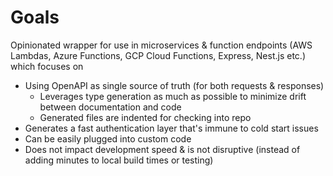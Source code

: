 # Goals
Opinionated wrapper for use in microservices & function endpoints (AWS Lambdas, Azure Functions, GCP Cloud Functions, Express, Nest.js etc.) which focuses on

- Using OpenAPI as single source of truth (for both requests & responses)
    - Leverages type generation as much as possible to minimize drift between documentation and code
    - Generated files are indented for checking into repo
- Generates a fast authentication layer that's immune to cold start issues
- Can be easily plugged into custom code
- Does not impact development speed & is not disruptive (instead of adding minutes to local build times or testing)